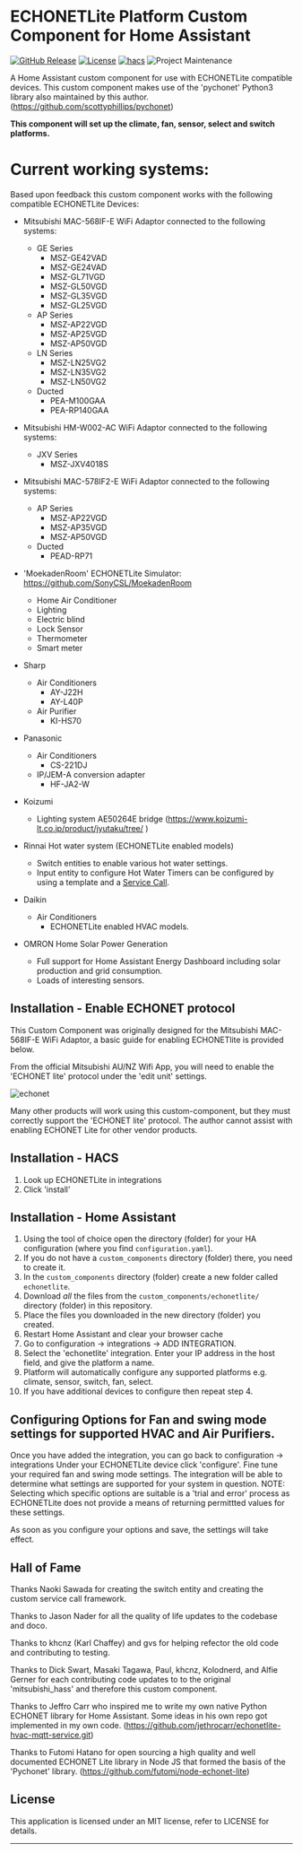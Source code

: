 # ECHONETLite Platform Custom Component for Home Assistant

[![GitHub Release][releases-shield]][releases]
[![License][license-shield]](LICENSE)
[![hacs][hacsbadge]][hacs]
![Project Maintenance][maintenance-shield]

A Home Assistant custom component for use with ECHONETLite compatible devices.
This custom component makes use of the 'pychonet'
Python3 library also maintained by this author.
(https://github.com/scottyphillips/pychonet)

**This component will set up the climate, fan, sensor, select and switch platforms.**

# Current working systems:
Based upon feedback this custom component works with the following
compatible ECHONETLite Devices:

* Mitsubishi MAC-568IF-E WiFi Adaptor connected to the following systems:
  * GE Series
     * MSZ-GE42VAD
     * MSZ-GE24VAD
     * MSZ-GL71VGD
     * MSZ-GL50VGD
     * MSZ-GL35VGD
     * MSZ-GL25VGD
  * AP Series
     * MSZ-AP22VGD
     * MSZ-AP25VGD
     * MSZ-AP50VGD
  * LN Series
     * MSZ-LN25VG2
     * MSZ-LN35VG2
     * MSZ-LN50VG2
  * Ducted
     * PEA-M100GAA
     * PEA-RP140GAA

* Mitsubishi HM-W002-AC WiFi Adaptor connected to the following systems:
  * JXV Series
     * MSZ-JXV4018S

* Mitsubishi MAC-578IF2-E WiFi Adaptor connected to the following systems:
  * AP Series
     * MSZ-AP22VGD
     * MSZ-AP35VGD
     * MSZ-AP50VGD
  * Ducted
     * PEAD-RP71

* 'MoekadenRoom' ECHONETLite Simulator: https://github.com/SonyCSL/MoekadenRoom
     * Home Air Conditioner
     * Lighting
     * Electric blind
     * Lock Sensor
     * Thermometer
     * Smart meter

* Sharp
     * Air Conditioners
         * AY-J22H
         * AY-L40P
     * Air Purifier
         * KI-HS70

* Panasonic
     * Air Conditioners
         * CS-221DJ
     * IP/JEM-A conversion adapter
         * HF-JA2-W

* Koizumi
     * Lighting system AE50264E bridge (https://www.koizumi-lt.co.jp/product/jyutaku/tree/ )

* Rinnai Hot water system (ECHONETLite enabled models)
     * Switch entities to enable various hot water settings.
     * Input entity to configure Hot Water Timers can be configured by using a template and a [Service Call](Services.md).

* Daikin
     * Air Conditioners
          * ECHONETLite enabled HVAC models.

* OMRON Home Solar Power Generation
    * Full support for Home Assistant Energy Dashboard including solar production and grid consumption.
    * Loads of interesting sensors.

## Installation - Enable ECHONET protocol
This Custom Component was originally designed for the Mitsubishi MAC-568IF-E WiFi
Adaptor, a basic guide for enabling ECHONETlite is provided below.

From the official Mitsubishi AU/NZ Wifi App, you will need to enable
the 'ECHONET lite' protocol under the 'edit unit' settings.

![echonet][echonetimg]

Many other products will work using this custom-component, but they must correctly support the 'ECHONET lite' protocol. The author cannot assist with enabling ECHONET Lite for other vendor products.

## Installation - HACS
1. Look up ECHONETLite in integrations
2. Click 'install'

## Installation - Home Assistant
1. Using the tool of choice open the directory (folder) for your HA configuration (where you find `configuration.yaml`).
2. If you do not have a `custom_components` directory (folder) there, you need to create it.
3. In the `custom_components` directory (folder) create a new folder called `echonetlite`.
4. Download _all_ the files from the `custom_components/echonetlite/` directory (folder) in this repository.
5. Place the files you downloaded in the new directory (folder) you created.
6. Restart Home Assistant and clear your browser cache
7. Go to configuration -> integrations -> ADD INTEGRATION.
5. Select the 'echonetlite' integration. Enter your IP address in the host field, and give the platform a name.
6. Platform will automatically configure any supported platforms e.g. climate, sensor, switch, fan, select.
7. If you have additional devices to configure then repeat step 4.

## Configuring Options for Fan and swing mode settings for supported HVAC and Air Purifiers.
Once you have added the integration, you can go back to configuration -> integrations
Under your ECHONETLite device click 'configure'.
Fine tune your required fan and swing mode settings. The integration will be able to determine what settings are supported for your system in question.
NOTE: Selecting which specific options are suitable is a 'trial and error' process as ECHONETLite does not provide a means of returning permittted values for these settings.

As soon as you configure your options and save, the settings will take effect.


## Hall of Fame
Thanks Naoki Sawada for creating the switch entity and creating the custom service call framework.

Thanks to Jason Nader for all the quality of life updates to the codebase and doco.

Thanks to khcnz (Karl Chaffey) and gvs for helping refector the old code
and contributing to testing.

Thanks to Dick Swart, Masaki Tagawa, Paul, khcnz,  Kolodnerd, and Alfie Gerner
for each contributing code updates to to the original 'mitsubishi_hass' and therefore this custom component.

Thanks to Jeffro Carr who inspired me to write my own native Python ECHONET library for Home Assistant.
Some ideas in his own repo got implemented in my own code.
(https://github.com/jethrocarr/echonetlite-hvac-mqtt-service.git)

Thanks to Futomi Hatano for open sourcing a high quality and well documented ECHONET Lite library in Node JS that formed the basis of the 'Pychonet' library.
(https://github.com/futomi/node-echonet-lite)


## License

This application is licensed under an MIT license, refer to LICENSE for details.

***
[echonetlite_homeassistant]: https://github.com/scottyphillips/echonetlite_homeassistant
[hacs]: https://github.com/custom-components/hacs
[hacsbadge]: https://img.shields.io/badge/HACS-Default-orange.svg?style=for-the-badge
[releases-shield]: https://img.shields.io/github/release/scottyphillips/echonetlite_homeassistant.svg?style=for-the-badge
[releases]: https://github.com/scottyphillips/echonetlite_homeassistant/releases
[license-shield]:https://img.shields.io/github/license/scottyphillips/echonetlite_homeassistant?style=for-the-badge
[buymecoffee]: https://www.buymeacoffee.com/RgKWqyt?style=for-the-badge
[buymecoffeebadge]: https://img.shields.io/badge/buy%20me%20a%20coffee-donate-yellow.svg?style=for-the-badge
[maintenance-shield]: https://img.shields.io/badge/Maintainer-Scott%20Phillips-blue?style=for-the-badge
[echonetimg]: ECHONET.jpeg
